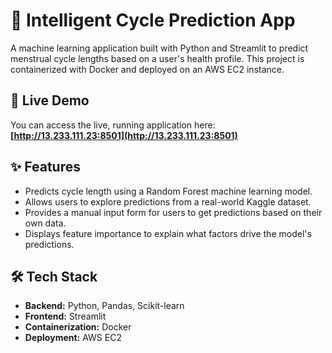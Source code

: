  
# 🧠 Intelligent Cycle Prediction App

A machine learning application built with Python and Streamlit to predict menstrual cycle lengths based on a user's health profile. This project is containerized with Docker and deployed on an AWS EC2 instance.

## 🚀 Live Demo

You can access the live, running application here:
**[http://13.233.111.23:8501](http://13.233.111.23:8501)**

## ✨ Features

- Predicts cycle length using a Random Forest machine learning model.
- Allows users to explore predictions from a real-world Kaggle dataset.
- Provides a manual input form for users to get predictions based on their own data.
- Displays feature importance to explain what factors drive the model's predictions.

## 🛠️ Tech Stack

- **Backend:** Python, Pandas, Scikit-learn
- **Frontend:** Streamlit
- **Containerization:** Docker
- **Deployment:** AWS EC2
